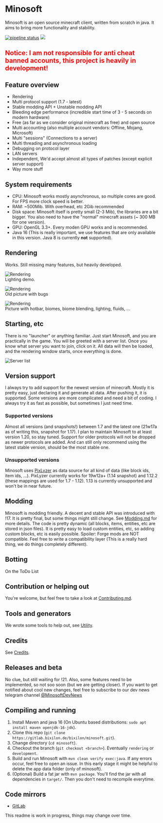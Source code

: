 # Minosoft

Minosoft is an open source minecraft client, written from scratch in java. It aims to bring more functionality and stability.

[![pipeline status](https://gitlab.bixilon.de/bixilon/minosoft/badges/master/pipeline.svg)](https://gitlab.bixilon.de/bixilon/minosoft/-/commits/master)
[![](https://jitpack.io/v/de.bixilon.gitlab.bixilon/minosoft.svg)](https://jitpack.io/#de.bixilon.gitlab.bixilon/minosoft)

<h2><span style="color:red">Notice: I am not responsible for anti cheat banned accounts, this project is heavily in development!</span></h2>

## Feature overview

- Rendering
- Multi protocol support (1.7 - latest)
- Stable modding API + Unstable modding API
- Bleeding edge performance (incredible start time of 3 - 5 seconds on modern hardware)
- Free (as far as we consider original minecraft as free) and open source
- Multi accounting (also multiple account vendors: Offline, Mojang, Microsoft)
- Multi "sessions" (Connections to a server)
- Multi threading and asynchronous loading
- Debugging on protocol layer
- LAN servers
- Independent, We'd accept almost all types of patches (except explicit server support)
- Way more stuff

## System requirements

- CPU: Minosoft works mostly asynchronous, so multiple cores are good. For FPS more clock speed is better.
- RAM: ~500Mib. With overhead, etc 2Gib recommended
- Disk space: Minosoft itself is pretty small (2-3 Mib), the libraries are a bit bigger. You also need to have the "normal" minecraft assets (~ 300 MB for one version).
- GPU: OpenGL 3.3+. Every moden GPU works and is recommended.
- Java 16 (This is really important, we use features that are only available in this version. Java 8 is currently **not** supported).

## Rendering

Works. Still missing many features, but heavily developed.

![Rendering](doc/img/rendering1.png)  
Lighting demo.

![Rendering](doc/img/rendering2.png)  
Old picture with bugs

![Rendering](doc/img/rendering3.png)  
Picture with hotbar, biomes, biome blending, lighting, fluids, ...

## Starting, etc

There is no "launcher" or anything familiar. Just start Minosoft, and you are practically in the game. You will be greeted with a server list. Once you know what server you want to join, click on it. All data will then be loaded, and the rendering window starts, once everything is done.

![Server list](doc/img/server_list.png)

## Version support

I always try to add support for the newest version of minecraft. Mostly it is pretty easy, just declaring it and generate all data. After pushing it, it is supported. Some versions are more complicated and need a bit of coding. I always try it as fast as possible, but sometimes I just need time.

### Supported versions

Almost all versions (and snapshots!) between 1.7 and the latest one (21w17a as of writing this, snapshot for 1.17). I plan to maintain Minosoft to at least version 1.20, so stay tuned. Support for older protocols will not be dropped as newer protocols are added. And can still only recommend using the latest stable version, should be the most stable one.

### Unsupported versions

Minosoft uses [PixLyzer](https://gitlab.bixilon.de/bixilon/pixlyzer) as data source for all kind of data (like block ids, item ids, ...). PixLyzer currently works for 19w12a+ (1.14 snapshot) and 1.12.2 (these mappings are used for 1.7 - 1.12). 1.13 is currently unsupported and won't be in near future.

## Modding

Minosoft is modding friendly. A decent and stable API was introduced with !17. It is pretty final, but some things might still change. See [Modding.md](doc/Modding.md) for more details. The code is pretty dynamic (all blocks, items, entities, etc are stored in json files). It is pretty easy to load custom entities, etc, so adding custom blocks, etc is easily possible. Spoiler: Forge mods are NOT compatible. Feel free to write a compatibility layer (This is a really hard thing, we do things
completely different).

## Botting

On the ToDo List

## Contribution or helping out

You're welcome, but feel free to take a look at [Contributing.md](/Contributing.md).

## Tools and generators

We wrote some tools to help out, see [Utility](util/ReadMe.md).

## Credits

See [Credits](Credits.md).

## Releases and beta

No clue, but still waiting for !21. Also, some features need to be implemented, so not soo soon (but we are getting closer). If you want to get notified about cool new changes, feel free to subscribe to our dev news telegram channel [@MinosoftDevNews](https://t.me/MinosoftDevNews)

## Compiling and running

1. Install Maven and java 16 (On Ubuntu based distributions: `sudo apt install maven openjdk-16-jdk`).
2. Clone this repo (`git clone https://gitlab.bixilon.de/bixilon/minosoft.git`).
3. Change directory (`cd minosoft`).
4. Checkout the branch (`git checkout <branch>`). Eventually `rendering` or `development`.
5. Build and run Minosoft with `mvn clean verify exec:java`. If any errors occur, feel free to open an issue. In this early stage it might be helpful to delete the app data folder (only of minosoft).
6. (Optional) Build a fat jar with `mvn package`. You'll find the jar with all dependencies in `target/`. Then you don't need to recompile everytime.

## Code mirrors

- [GitLab](https://gitlab.com/Bixilon/minosoft)

This readme is work in progress, things may change over time.
